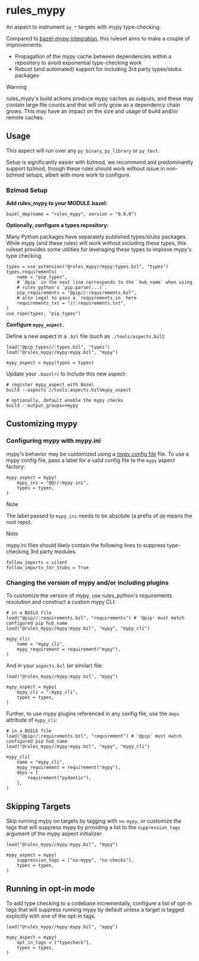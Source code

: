 # rules_mypy

An aspect to instrument `py_*` targets with mypy type-checking.

Compared to [bazel-mypy-integration](https://github.com/bazel-contrib/bazel-mypy-integration), this ruleset aims to make a couple of improvements:

- Propagation of the mypy cache between dependencies within a repository to avoid exponential type-checking work
- Robust (and automated) support for including 3rd party types/stubs packages

> [!WARNING]  
> rules_mypy's build actions produce mypy caches as outputs, and these may contain large file counts and that will only grow as a dependency chain grows. This may have an impact on the size and usage of build and/or remote caches.

## Usage

This aspect will run over any `py_binary`, `py_library` or `py_test`.

Setup is significantly easier with bzlmod, we recommend and predominantly support bzlmod, though these rules should work without issue in non-bzlmod setups, albeit with more work to configure.

### Bzlmod Setup

**Add rules_mypy to your MODULE.bazel:**

```starlark
bazel_dep(name = "rules_mypy", version = "0.0.0")
```

**Optionally, configure a types repository:**

Many Python packages have separately published types/stubs packages. While mypy (and these rules) will work without including these types, this ruleset provides some utilities for leveraging these types to improve mypy's type checking.

```starlark
types = use_extension("@rules_mypy//mypy:types.bzl", "types")
types.requirements(
    name = "pip_types",
    # `@pip` in the next line corresponds to the `hub_name` when using
    # rules_python's `pip.parse(...)`.
    pip_requirements = "@pip//:requirements.bzl",
    # also legal to pass a `requirements.in` here
    requirements_txt = "//:requirements.txt",
)
use_repo(types, "pip_types")
```

**Configure `mypy_aspect`.**

Define a new aspect in a `.bzl` file (such as `./tools/aspects.bzl`):

```starlark
load("@pip_types//:types.bzl", "types")
load("@rules_mypy//mypy:mypy.bzl", "mypy")

mypy_aspect = mypy(types = types)
```

Update your `.bazelrc` to include this new aspect:

```starlark
# register mypy_aspect with Bazel
build --aspects //tools:aspects.bzl%mypy_aspect

# optionally, default enable the mypy checks
build --output_groups=+mypy
```

## Customizing mypy

### Configuring mypy with mypy.ini

mypy's behavior may be customized using a [mypy config file](https://mypy.readthedocs.io/en/stable/config_file.html) file. To use a mypy config file, pass a label for a valid config file to the `mypy` aspect factory:

```starlark
mypy_aspect = mypy(
    mypy_ini = "@@//:mypy.ini",
    types = types,
)
```

> [!NOTE]
> The label passed to `mypy_ini` needs to be absolute (a prefix of `@@` means the root repo).

> [!NOTE]
> mypy.ini files should likely contain the following lines to suppress type-checking 3rd party modules.
>
> ```
> follow_imports = silent
> follow_imports_for_stubs = True
> ```

### Changing the version of mypy and/or including plugins

To customize the version of mypy, use rules_python's requirements resolution and construct a custom mypy CLI:

```starlark
# in a BUILD file
load("@pip//:requirements.bzl", "requirements") # '@pip' must match configured pip hub_name
load("@rules_mypy//mypy:mypy.bzl", "mypy", "mypy_cli")

mypy_cli(
    name = "mypy_cli",
    mypy_requirement = requirement("mypy"),
)
```

And in your `aspects.bzl` (or similar) file:

```starlark
load("@rules_mypy//mypy:mypy.bzl", "mypy")

mypy_aspect = mypy(
    mypy_cli = ":mypy_cli",
    types = types,
)
```

Further, to use mypy plugins referenced in any config file, use the `deps` attribute of `mypy_cli`:

```starlark
# in a BUILD file
load("@pip//:requirements.bzl", "requirement") # '@pip' must match configured pip hub_name
load("@rules_mypy//mypy:mypy.bzl", "mypy", "mypy_cli")

mypy_cli(
    name = "mypy_cli",
    mypy_requirement = requirement("mypy"),
    deps = [
        requirement("pydantic"),
    ],
)
```

## Skipping Targets

Skip running mypy on targets by tagging with `no-mypy`, or customize the tags that will suppress mypy by providing a list to the `suppression_tags` argument of the mypy aspect initializer:

```starlark
load("@rules_mypy//mypy:mypy.bzl", "mypy")

mypy_aspect = mypy(
    suppression_tags = ["no-mypy", "no-checks"],
    types = types,
)
```

## Running in opt-in mode

To add type checking to a codebase incrementally, configure a list of opt-in tags that will suppress running mypy by default unless a target is tagged explicitly with one of the opt-in tags.

```starlark
load("@rules_mypy//mypy:mypy.bzl", "mypy")

mypy_aspect = mypy(
    opt_in_tags = ["typecheck"],
    types = types,
)
```
